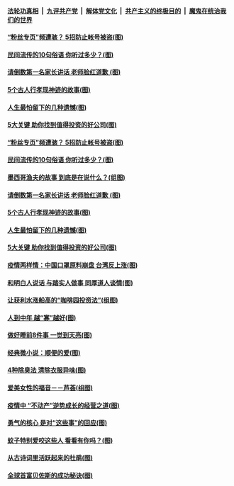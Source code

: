 ####  [法轮功真相](../../../../basic/blob/master/README.md?t=06050231) &nbsp;|&nbsp; [九评共产党](../../../../9ping.md/blob/master/README.md?t=06050231) &nbsp;|&nbsp; [解体党文化](../../../../jtdwh.md/blob/master/README.md?t=06050231)  &nbsp;|&nbsp; [共产主义的终极目的](../../../../gczydzjmd.md/blob/master/README.md?t=06050231) &nbsp;|&nbsp; [魔鬼在统治我们的世界](../../../../mgztzwmdsj.md/blob/master/README.md?t=06050231) 

#### [“粉丝专页”频遭骇？ 5招防止帐号被盗(图)](../pages/p8/935452.md?t=06050231) 

#### [民间流传的10句俗语 你听过多少？(图)](../pages/p8/935449.md?t=06050231) 

#### [请倒数第一名家长讲话 老师脸红道歉&nbsp;(图)](../pages/p8/934765.md?t=06050231) 

#### [5个古人行孝现神迹的故事(图)](../pages/p8/935278.md?t=06050231) 

#### [人生最怕留下的几种遗憾(图)](../pages/p8/935363.md?t=06050231) 

#### [5大关键 助你找到值得投资的好公司(图)](../pages/p8/935294.md?t=06050231) 

#### [“粉丝专页”频遭骇？ 5招防止帐号被盗(图)](../pages/p8/935452.md?t=06050231) 

#### [民间流传的10句俗语 你听过多少？(图)](../pages/p8/935449.md?t=06050231) 

#### [墨西哥渔夫的故事 到底是在说什么？(组图)](../pages/p8/935425.md?t=06050231) 

#### [请倒数第一名家长讲话 老师脸红道歉&nbsp;(图)](../pages/p8/934765.md?t=06050231) 

#### [5个古人行孝现神迹的故事(图)](../pages/p8/935278.md?t=06050231) 

#### [人生最怕留下的几种遗憾(图)](../pages/p8/935363.md?t=06050231) 

#### [5大关键 助你找到值得投资的好公司(图)](../pages/p8/935294.md?t=06050231) 

#### [疫情两样情：中国口罩原料崩盘 台湾反上涨(图)](../pages/p8/935290.md?t=06050231) 

#### [和明白人说话 与踏实人做事 同厚道人谈情(图)](../pages/p8/934750.md?t=06050231) 

#### [让获利水涨船高的“咖啡园投资法”(组图)](../pages/p8/935259.md?t=06050231) 

#### [人到中年 越“寡”越好(图)](../pages/p8/935161.md?t=06050231) 

#### [做好睡前8件事 一觉到天亮(图)](../pages/p8/935180.md?t=06050231) 

#### [经典微小说：顺便的爱(图)](../pages/p8/934772.md?t=06050231) 

#### [4种除臭法 清除衣服异味(图)](../pages/p8/935061.md?t=06050231) 

#### [爱美女性的福音－－芦荟(组图)](../pages/p8/935072.md?t=06050231) 

#### [疫情中 “不动产”逆势成长的经营之道(图)](../pages/p8/934965.md?t=06050231) 

#### [勇气的核心 是对“这些事”的回应(图)](../pages/p8/934997.md?t=06050231) 

#### [蚊子特别爱咬这些人 看看有你吗？(图)](../pages/p8/934925.md?t=06050231) 

#### [从古诗词里活跃起来的杜鹃(图)](../pages/p8/934994.md?t=06050231) 

#### [全球首富贝佐斯的成功秘诀(图)](../pages/p8/933996.md?t=06050231) 

